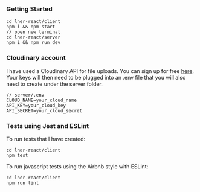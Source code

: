 ### Getting Started

`cd lner-react/client`<br>
`npm i && npm start`<br>
`// open new terminal`<br>
`cd lner-react/server`<br>
`npm i && npm run dev`<br>

### Cloudinary account

I have used a Cloudinary API for file uploads. You can sign up for free [here](https://cloudinary.com/console).<br>
Your keys will then need to be plugged into an .env file that you will also need to create under the server folder.

`// server/.env`<br>
`CLOUD_NAME=your_cloud_name`<br>
`API_KEY=your_cloud_key`<br>
`API_SECRET=your_cloud_secret`<br>

### Tests using Jest and ESLint

To run tests that I have created:

`cd lner-react/client`<br>
`npm test`

To run javascript tests using the Airbnb style with ESLint:

`cd lner-react/client`<br>
`npm run lint`
